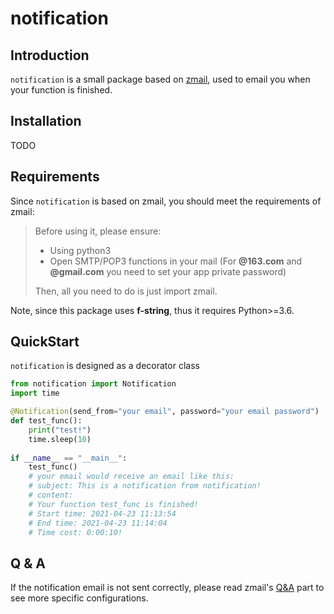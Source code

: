 # notification

## Introduction

`notification` is a small package based on [zmail](https://github.com/zhangyunhao116/zmail), used to email you when your function is finished.

## Installation

TODO

## Requirements

Since `notification` is based on zmail, you should meet the requirements of zmail:

>Before using it, please ensure:
>
>- Using python3
>- Open SMTP/POP3 functions in your mail (For **@163.com** and **@gmail.com** you need to set your app private password)
>
>Then, all you need to do is just import zmail.

Note, since this package uses **f-string**, thus it requires Python>=3.6.

## QuickStart

`notification` is designed as a decorator class

```python
from notification import Notification
import time

@Notification(send_from="your email", password="your email password")
def test_func():
    print("test!")
    time.sleep(10)
    
if __name__ == "__main__":
    test_func()
    # your email would receive an email like this:
    # subject: This is a notification from notification!
    # content: 
    # Your function test_func is finished!
	# Start time: 2021-04-23 11:13:54
	# End time: 2021-04-23 11:14:04
	# Time cost: 0:00:10!

```

## Q & A

If the notification email is not sent correctly, please read zmail's [Q&A](https://github.com/zhangyunhao116/zmail#qa) part to see more specific configurations.

